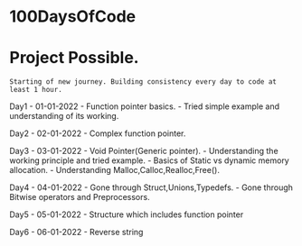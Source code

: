 # 100DaysOfCode
# Project Possible.
	Starting of new journey. Building consistency every day to code at least 1 hour.

Day1 - 01-01-2022
	- Function pointer basics.
	- Tried simple example and understanding of its working.

Day2 - 02-01-2022
	- Complex function pointer.
	
Day3 - 03-01-2022
	- Void Pointer(Generic pointer).
	- Understanding the working principle and tried example.
	- Basics of Static vs dynamic memory allocation.
	- Understanding Malloc,Calloc,Realloc,Free().

Day4 - 04-01-2022
	- Gone through Struct,Unions,Typedefs.
	- Gone through Bitwise operators and Preprocessors.

Day5 - 05-01-2022
	- Structure which includes function pointer

Day6 - 06-01-2022
	- Reverse string

